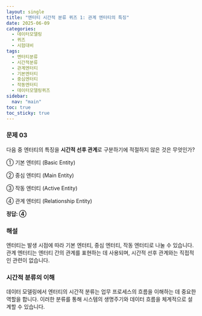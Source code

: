 ```yaml
---
layout: single
title: "엔터티 시간적 분류 퀴즈 1: 관계 엔터티의 특징"
date: 2025-06-09
categories:
  - 데이터모델링
  - 퀴즈
  - 시험대비
tags:
  - 엔터티분류
  - 시간적분류
  - 관계엔터티
  - 기본엔터티
  - 중심엔터티
  - 작동엔터티
  - 데이터모델링퀴즈
sidebar:
  nav: "main"
toc: true
toc_sticky: true
---
```


### 문제 03

다음 중 엔터티의 특징을 **시간적 선후 관계**로 구분하기에 적절하지 않은 것은 무엇인가?

① 기본 엔터티 (Basic Entity)

② 중심 엔터티 (Main Entity)

③ 작동 엔터티 (Active Entity)

④ 관계 엔터티 (Relationship Entity)

**정답: ④**

### 해설

엔터티는 발생 시점에 따라 기본 엔터티, 중심 엔터티, 작동 엔터티로 나눌 수 있습니다. 관계 엔터티는 엔터티 간의 관계를 표현하는 데 사용되며, 시간적 선후 관계와는 직접적인 관련이 없습니다.

### 시간적 분류의 이해

데이터 모델링에서 엔터티의 시간적 분류는 업무 프로세스의 흐름을 이해하는 데 중요한 역할을 합니다. 이러한 분류를 통해 시스템의 생명주기와 데이터 흐름을 체계적으로 설계할 수 있습니다.